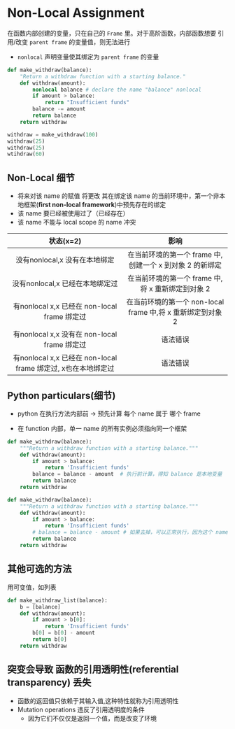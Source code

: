 # Non-Local Assignment
在函数内部创建的变量，只在自己的 `Frame` 里。对于高阶函数，内部函数想要 引用/改变 `parent frame` 的变量值，则无法进行
- `nonlocal` 声明变量使其绑定为 `parent frame` 的变量
  
```python
def make_withdraw(balance):
    "Return a withdraw function with a starting balance."
    def withdraw(amount):
        nonlocal balance # declare the name "balance" nonlocal
        if amount > balance:
            return "Insufficient funds"
        balance -= amount
        return balance
    return withdraw

withdraw = make_withdraw(100)
withdraw(25)
withdraw(25)
wtihdraw(60)

```
## Non-Local 细节

- 将来对该 name 的赋值 将更改 其在绑定该 name 的当前环境中，第一个非本地框架(**first non-local framework**)中预先存在的绑定
- 该 name 要已经被使用过了（已经存在）
- 该 name 不能与 local scope 的 name 冲突


|状态(x=2)|影响|
|:---:|:---:|
|没有nonlocal,x 没有在本地绑定|在当前环境的第一个 frame 中,创建一个 x 到对象 2 的新绑定|
|没有nonlocal,x 已经在本地绑定过|在当前环境的第一个 frame 中,将 x 重新绑定到对象 2 |
|有nonlocal x,x 已经在 non-local frame 绑定过|在当前环境的第一个 non-local frame 中,将 x 重新绑定到对象 2 |
|有nonlocal x,x 没有在 non-local frame 绑定过|语法错误|
|有nonlocal x,x 已经在 non-local frame 绑定过, x也在本地绑定过|语法错误|


## Python particulars(细节)

- python 在执行方法内部前 -> 预先计算 每个 name 属于 哪个 frame

- 在 function 内部，单一 name 的所有实例必须指向同一个框架

  
```python
def make_withdraw(balance):
    """Return a withdraw function with a starting balance."""
    def withdraw(amount):
        if amount > balance:
            return 'Insufficient funds'
        balance = balance - amount  # 执行前计算，得知 balance 是本地变量
        return balance
    return withdraw
```

```python
def make_withdraw(balance):
    """Return a withdraw function with a starting balance."""
    def withdraw(amount):
        if amount > balance:
            return 'Insufficient funds'
        # balance = balance - amount # 如果去掉，可以正常执行，因为这个 name 指向前一个 frame
        return balance
    return withdraw

```

## 其他可选的方法
用可变值，如列表

```python
def make_withdraw_list(balance):
    b = [balance]
    def withdraw(amount):
        if amount > b[0]:
            return 'Insufficient funds'
        b[0] = b[0] - amount
        return b[0]
    return withdraw
```


## 突变会导致 函数的引用透明性(referential transparency) 丢失
- 函数的返回值只依赖于其输入值,这种特性就称为引用透明性
- Mutation operations 违反了引用透明度的条件
  - 因为它们不仅仅是返回一个值，而是改变了环境